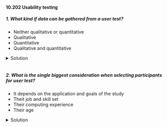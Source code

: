 #### 10.202 Usability testing

##### 1. What kind if data can be gathered from a user test?

- Neither qualitative or quantitative
- Qualitative
- Quantitative
- Qualitative and quantitative 

<details>
  <summary>Solution</summary>

  Qualitative and quantitative 

  </br>

</details>

</br>

##### 2. What is the single biggest consideration when selecting participants for user test?

- It depends on the application and goals of the study
- Theit job and skill set
- Their computing experience
- Their age

<details>
  <summary>Solution</summary>

   It depends on the application and goals of the study

  </br>

</details>

</br>
